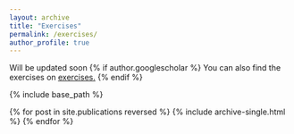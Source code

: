 ```yaml
---
layout: archive
title: "Exercises"
permalink: /exercises/
author_profile: true
---
```


Will be updated soon
{% if author.googlescholar %}
  You can also find the exercises on <u><a href="{{author.googlescholar}}"> exercises</a>.</u>
{% endif %}

{% include base_path %}

{% for post in site.publications reversed %}
  {% include archive-single.html %}
{% endfor %}
